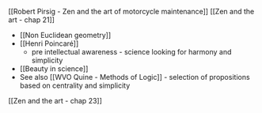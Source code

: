 [[Robert Pirsig - Zen and the art of motorcycle maintenance]]
[[Zen and the art - chap 21]]

- [[Non Euclidean geometry]]
- [[Henri Poincaré]]
	- pre intellectual awareness - science looking for harmony and simplicity 
- [[Beauty in science]]
- See also [[WVO Quine - Methods of Logic]] - selection of propositions based on centrality and simplicity

[[Zen and the art - chap 23]]
